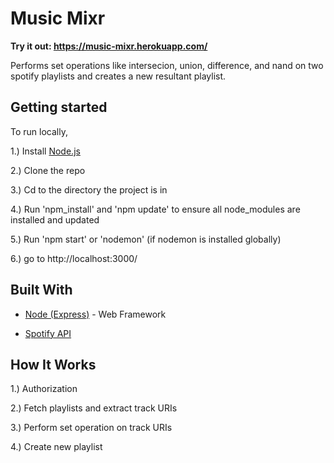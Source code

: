 # Music Mixr

**Try it out: https://music-mixr.herokuapp.com/**

Performs set operations like intersecion, union, difference, and nand on two spotify playlists and creates a new resultant playlist. 

## Getting started

To run locally,

1.) Install  [Node.js](https://nodejs.org/en/download/)

2.) Clone the repo

3.) Cd to the directory the project is in

4.) Run 'npm_install' and 'npm update' to ensure all node_modules are installed and updated

5.) Run 'npm start' or 'nodemon' (if nodemon is installed globally)

6.) go to http://localhost:3000/

  

## Built With

* [Node (Express)](http://expressjs.com/) - Web Framework

* [Spotify API](https://developer.spotify.com/documentation/web-api/) 

## How It Works

1.) Authorization

2.) Fetch playlists and extract track URIs

3.) Perform set operation on track URIs

4.) Create new playlist

